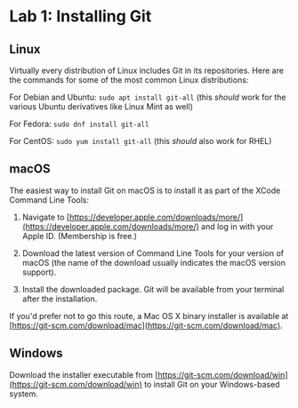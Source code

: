 # Lab 1: Installing Git

## Linux

Virtually every distribution of Linux includes Git in its repositories. Here are the commands for some of the most common Linux distributions:

For Debian and Ubuntu: `sudo apt install git-all` (this _should_ work for the various Ubuntu derivatives like Linux Mint as well)

For Fedora: `sudo dnf install git-all`

For CentOS: `sudo yum install git-all` (this _should_ also work for RHEL)

## macOS

The easiest way to install Git on macOS is to install it as part of the XCode Command Line Tools:

1. Navigate to [https://developer.apple.com/downloads/more/](https://developer.apple.com/downloads/more/) and log in with your Apple ID. (Membership is free.)

2. Download the latest version of Command Line Tools for your version of macOS (the name of the download usually indicates the macOS version support).

3. Install the downloaded package. Git will be available from your terminal after the installation.

If you'd prefer not to go this route, a Mac OS X binary installer is available at [https://git-scm.com/download/mac](https://git-scm.com/download/mac).

## Windows

Download the installer executable from [https://git-scm.com/download/win](https://git-scm.com/download/win) to install Git on your Windows-based system.

